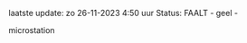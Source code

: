laatste update: 
zo 26-11-2023  4:50   uur 
Status: FAALT - geel - 
<div class="service R">microstation</div>